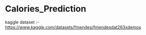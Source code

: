 # Calories_Prediction

kaggle dataset :- https://www.kaggle.com/datasets/fmendes/fmendesdat263xdemos
